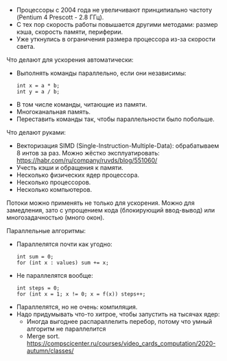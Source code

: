 * Процессоры с 2004 года не увеличивают принципиально частоту (Pentium 4 Prescott - 2.8 ГГц).
* С тех пор скорость работы повышается другими методами: размер кэша, скорость памяти, периферии.
* Уже уткнулись в ограничения размера процессора из-за скорости света.

Что делают для ускорения автоматически:

* Выполнять команды параллельно, если они независимы:
  ```
  int x = a * b;
  int y = a / b;
  ```
* В том числе команды, читающие из памяти.
* Многоканальная память.
* Переставить команды так, чтобы параллельности было побольше.

Что делают руками:

* Векторизация SIMD (Single-Instruction-Multiple-Data): обрабатываем 8 интов за раз.
  Можно жёстко эксплуатировать: https://habr.com/ru/company/ruvds/blog/551060/
* Учесть кэши и обращения к памяти.
* Несколько физических ядер процессора.
* Несколько процессоров.
* Несколько компьютеров.

Потоки можно применять не только для ускорения.
Можно для замедления, зато с упрощением кода (блокирующий ввод-вывод) или многозадачностью (много окон).

Параллельные алгоритмы:

* Параллелятся почти как угодно:
  ```
  int sum = 0;
  for (int x : values) sum += x;
  ```
* Не параллелятся вообще:
  ```
  int steps = 0;
  for (int x = 1; x != 0; x = f(x)) steps++;
  ```
* Параллелятся, но не очень: компиляция.
* Надо придумывать что-то хитрое, чтобы запустить на тысячах ядер:
  * Иногда выгоднее распараллелить перебор, потому что умный алгоритм не параллелится
  * Merge sort. https://compscicenter.ru/courses/video_cards_computation/2020-autumn/classes/
